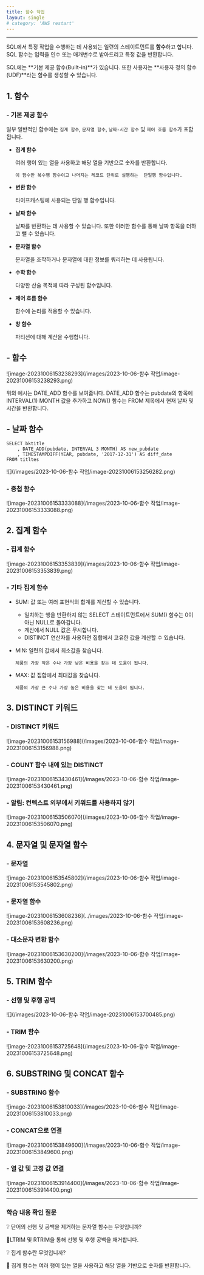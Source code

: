 ```yaml
---
title: 함수 작업
layout: single
# category: 'AWS restart'
---
```


---

SQL에서 특정 작업을 수행하는 데 사용되는 일련의 스테이트먼트를 **함수**하고 합니다. SQL 함수는 입력을 인수 또는 매개변수로 받아드리고 특정 값을 반환합니다.

SQL에는 **기본 제공 함수(Built-in)**가 있습니다. 또한 사용자는 **사용자 정의 함수(UDF)**라는 함수를 생성할 수 있습니다. 



## 1. 함수

### - 기본 제공 함수

일부 일반적인 함수에는 `집계 함수`, `문자열 함수`, `날짜-시간 함수` 및 `제어 흐름 함수`가 포함됩니다.

- **집계 함수**

  여러 행이 있는 열을 사용하고 해당 열을 기반으로 숫자를 반환합니다. 

  `이 함수만 복수행 함수이고 나머지는 레코드 단위로 실행하는  단일행 함수입니다.` 

- **변환 함수**

  타이프캐스팅에 사용되는 단일 행 함수입니다.

- **날짜 함수**

  날짜를 반환하는 데 사용할 수 있습니다. 또한 이러한 함수를 통해 날짜 항목을 더하고 뺄 수 있습니다.

- **문자열 함수**

  문자열을 조작하거나 문자열에 대한 정보를 쿼리하는 데 사용됩니다.

- **수학 함수**

  다양한 산술 목적에 따라 구성된 함수입니다.

- **제어 흐름 함수**

  함수에 논리를 적용할 수 있습니다.

- **창 함수**

  파티션에 대해 계산을 수행합니다.

  

## - 함수

![image-20231006153238293](/images/2023-10-06-함수 작업/image-20231006153238293.png)

위의 예시는 DATE_ADD 함수를 보여줍니다. DATE_ADD 함수는 pubdate의 항목에 INTERVAL(1) MONTH 값을 추가하고 NOW() 함수는 FROM 제목에서 현재 날짜 및 시간을 반환합니다.



## - 날짜 함수

```-sql
SELECT bktitle
	, DATE_ADD(pubdate, INTERVAL 3 MONTH) AS new_pubdate
	, TIMESTAMPDIFF(YEAR, pubdate, '2017-12-31') AS diff_date
FROM titltes
```

![](/images/2023-10-06-함수 작업/image-20231006153256282.png)



### - 중첩 함수

![image-20231006153333088](/images/2023-10-06-함수 작업/image-20231006153333088.png)



## 2. 집계 함수

### - 집계 함수

![image-20231006153353839](/images/2023-10-06-함수 작업/image-20231006153353839.png)



### - 기타 집계 함수

- SUM: 값 또는 여러 표현식의 합계를 계산할 수 있습니다.

  - 일치하는 행을 반환하지 않는 SELECT 스테이트먼트에서 SUM() 함수는 0이 아닌 NULL로 돌아갑니다.
  - 계산에서 NULL 값은 무시합니다.
  - DISTINCT 연산자를 사용하면 집합에서 고유한 값을 계산할 수 있습니다.

- MIN: 일련의 값에서 최소값을 찾습니다.

  `제품의 가장 작은 수나 가장 낮은 비용을 찾는 데 도움이 됩니다.`

- MAX: 값 집합에서 최대값을 찾습니다.

  `제품의 가장 큰 수나 가장 높은 비용을 찾는 데 도움이 됩니다.`



## 3. DISTINCT 키워드

### - DISTINCT 키워드

![image-20231006153156988](/images/2023-10-06-함수 작업/image-20231006153156988.png)



### - COUNT 함수 내에 있는 DISTINCT

![image-20231006153430461](/images/2023-10-06-함수 작업/image-20231006153430461.png)



### - 알림: 컨텍스트 외부에서 키워드를 사용하지 않기

![image-20231006153506070](/images/2023-10-06-함수 작업/image-20231006153506070.png)



## 4. 문자열 및 문자열 함수

### - 문자열

![image-20231006153545802](/images/2023-10-06-함수 작업/image-20231006153545802.png)



### - 문자열 함수

![image-20231006153608236](../images/2023-10-06-함수 작업/image-20231006153608236.png)



### - 대소문자 변환 함수

![image-20231006153630200](/images/2023-10-06-함수 작업/image-20231006153630200.png)



## 5. TRIM 함수

### - 선행 및 후행 공백

![](/images/2023-10-06-함수 작업/image-20231006153700485.png)



### - TRIM 함수

![image-20231006153725648](/images/2023-10-06-함수 작업/image-20231006153725648.png)



## 6. SUBSTRING 및 CONCAT 함수

### - SUBSTRING 함수

![image-20231006153810033](/images/2023-10-06-함수 작업/image-20231006153810033.png)



### - CONCAT으로 연결

![image-20231006153849600](/images/2023-10-06-함수 작업/image-20231006153849600.png)



### - 열 값 및 고정 값 연결

![image-20231006153914400](/images/2023-10-06-함수 작업/image-20231006153914400.png)



---

### 학습 내용 확인 질문

❔ 단어의 선행 및 공백을 제거하는 문자열 함수는 무엇입니까?

💬LTRIM 및 RTRIM을 통해 선행 및 후행 공백을 재거합니다.



❔ 집계 함수란 무엇입니까?

💬 집계 함수는 여러 행이 있는 열을 사용하고 해당 열을 기반으로 숫자를 반환합니다.
